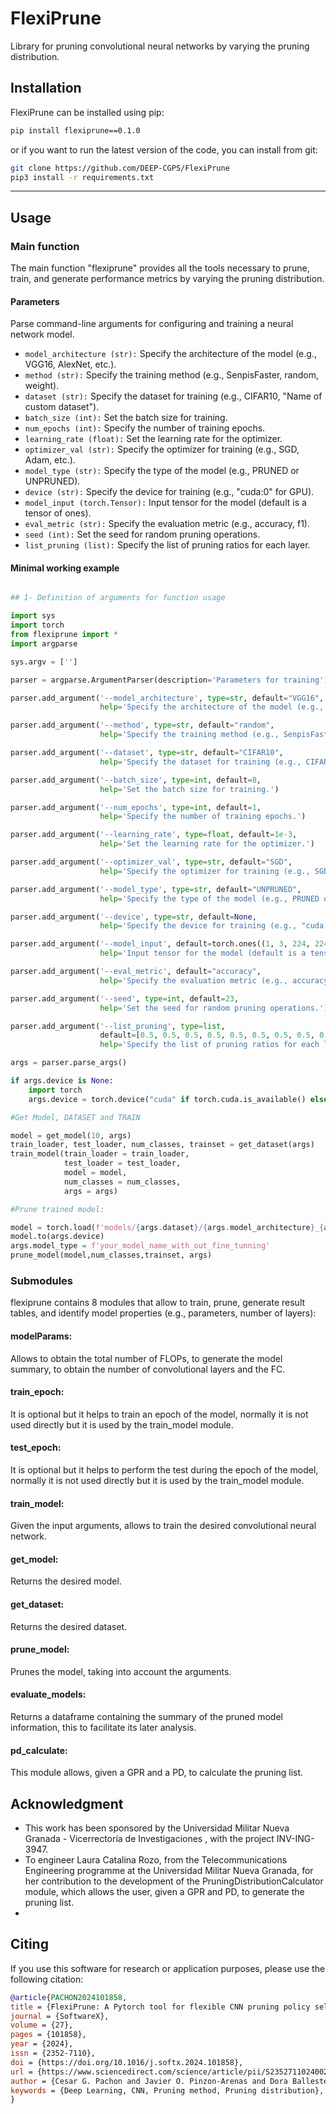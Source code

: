 # FlexiPrune

Library for pruning convolutional neural networks by varying the pruning distribution.

## Installation

FlexiPrune can be installed using pip:

```bash
pip install flexiprune==0.1.0
```

or if you want to run the latest version of the code, you can install from git:

```bash
git clone https://github.com/DEEP-CGPS/FlexiPrune
pip3 install -r requirements.txt
```

****

## Usage

### Main function

The main function "flexiprune"  provides all the tools necessary to prune, train, and generate performance metrics by varying the pruning distribution.

#### Parameters

Parse command-line arguments for configuring and training a neural network model.
    
- `model_architecture (str):` Specify the architecture of the model (e.g., VGG16, AlexNet, etc.).
- `method (str):` Specify the training method (e.g., SenpisFaster, random, weight).
- `dataset (str):` Specify the dataset for training (e.g., CIFAR10, "Name of custom dataset").
- `batch_size (int):` Set the batch size for training.
- `num_epochs (int):` Specify the number of training epochs.
- `learning_rate (float):` Set the learning rate for the optimizer.
- `optimizer_val (str):` Specify the optimizer for training (e.g., SGD, Adam, etc.).
- `model_type (str):` Specify the type of the model (e.g., PRUNED or UNPRUNED).
- `device (str):` Specify the device for training (e.g., "cuda:0" for GPU).
- `model_input (torch.Tensor):` Input tensor for the model (default is a tensor of ones).
- `eval_metric (str):` Specify the evaluation metric (e.g., accuracy, f1).
- `seed (int):` Set the seed for random pruning operations.
- `list_pruning (list):` Specify the list of pruning ratios for each layer.

#### Minimal working example

```python

## 1- Definition of arguments for function usage

import sys
import torch
from flexiprune import *
import argparse

sys.argv = ['']

parser = argparse.ArgumentParser(description='Parameters for training')

parser.add_argument('--model_architecture', type=str, default="VGG16", 
                    help='Specify the architecture of the model (e.g., VGG16, AlexNet, etc.).')

parser.add_argument('--method', type=str, default="random", 
                    help='Specify the training method (e.g., SenpisFaster, random, weight).')

parser.add_argument('--dataset', type=str, default="CIFAR10", 
                    help='Specify the dataset for training (e.g., CIFAR10, "Name of custom dataset").')

parser.add_argument('--batch_size', type=int, default=8, 
                    help='Set the batch size for training.')

parser.add_argument('--num_epochs', type=int, default=1, 
                    help='Specify the number of training epochs.')

parser.add_argument('--learning_rate', type=float, default=1e-3, 
                    help='Set the learning rate for the optimizer.')

parser.add_argument('--optimizer_val', type=str, default="SGD", 
                    help='Specify the optimizer for training (e.g., SGD, Adam, etc.).')

parser.add_argument('--model_type', type=str, default="UNPRUNED", 
                    help='Specify the type of the model (e.g., PRUNED or UNPRUNED).')

parser.add_argument('--device', type=str, default=None, 
                    help='Specify the device for training (e.g., "cuda:0" for GPU).')

parser.add_argument('--model_input', default=torch.ones((1, 3, 224, 224)), 
                    help='Input tensor for the model (default is a tensor of ones).')

parser.add_argument('--eval_metric', default="accuracy", 
                    help='Specify the evaluation metric (e.g., accuracy, f1).')

parser.add_argument('--seed', type=int, default=23, 
                    help='Set the seed for random pruning operations.')

parser.add_argument('--list_pruning', type=list, 
                    default=[0.5, 0.5, 0.5, 0.5, 0.5, 0.5, 0.5, 0.5, 0.5, 0.5, 0.5, 0.5, 0.5, 0.5, 0.5, 0], 
                    help='Specify the list of pruning ratios for each layer.')

args = parser.parse_args()

if args.device is None:
    import torch
    args.device = torch.device("cuda" if torch.cuda.is_available() else "cpu")

#Get Model, DATASET and TRAIN

model = get_model(10, args)
train_loader, test_loader, num_classes, trainset = get_dataset(args)
train_model(train_loader = train_loader,
            test_loader = test_loader,
            model = model,
            num_classes = num_classes,
            args = args)

#Prune trained model:

model = torch.load(f'models/{args.dataset}/{args.model_architecture}_{args.dataset}_{args.model_type}.pth')
model.to(args.device)
args.model_type = f'your_model_name_with_out_fine_tunning'
prune_model(model,num_classes,trainset, args)

```

### Submodules

flexiprune contains 8 modules that allow to train, prune, generate result tables, and identify model properties (e.g., parameters, number of layers):

#### modelParams:

Allows to obtain the total number of FLOPs, to generate the model summary, to obtain the number of convolutional layers and the FC.

#### train_epoch:

It is optional but it helps to train an epoch of the model, normally it is not used directly but it is used by the train_model module.

#### test_epoch:

It is optional but it helps to perform the test during the epoch of the model, normally it is not used directly but it is used by the train_model module.

#### train_model:

Given the input arguments, allows to train the desired convolutional neural network.

#### get_model:

Returns the desired model.

#### get_dataset:

Returns the desired dataset.

#### prune_model:

Prunes the model, taking into account the arguments.

#### evaluate_models:

Returns a dataframe containing the summary of the pruned model information, this to facilitate its later analysis.

#### pd_calculate:
This module allows, given a GPR and a PD, to calculate the pruning list.

## Acknowledgment
- This work has been sponsored by the Universidad Militar Nueva Granada - Vicerrectoría de Investigaciones , with the project INV-ING-3947.
- To engineer Laura Catalina Rozo, from the Telecommunications Engineering programme at the Universidad Militar Nueva Granada, for her contribution to the development of the PruningDistributionCalculator module, which allows the user, given a GPR and PD, to generate the pruning list.
- 
## Citing

If you use this software for research or application purposes, please use the following citation:

```bibtex
@article{PACHON2024101858,
title = {FlexiPrune: A Pytorch tool for flexible CNN pruning policy selection},
journal = {SoftwareX},
volume = {27},
pages = {101858},
year = {2024},
issn = {2352-7110},
doi = {https://doi.org/10.1016/j.softx.2024.101858},
url = {https://www.sciencedirect.com/science/article/pii/S2352711024002280},
author = {Cesar G. Pachon and Javier O. Pinzon-Arenas and Dora Ballesteros},
keywords = {Deep Learning, CNN, Pruning method, Pruning distribution},
}
